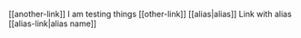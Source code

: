 [[another-link]]
I am testing things [[other-link]]
[[alias|alias]]
Link with alias [[alias-link|alias name]]

